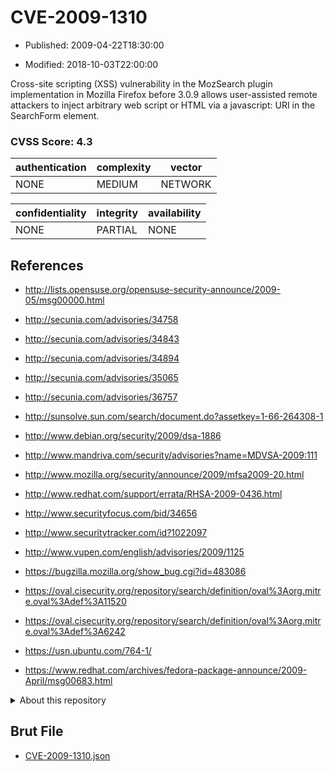 # CVE-2009-1310

- Published: 2009-04-22T18:30:00

- Modified: 2018-10-03T22:00:00

Cross-site scripting (XSS) vulnerability in the MozSearch plugin implementation in Mozilla Firefox before 3.0.9 allows user-assisted remote attackers to inject arbitrary web script or HTML via a javascript: URI in the SearchForm element.

### CVSS Score: **4.3**

| authentication | complexity | vector |
| --- | --- | --- |
| NONE | MEDIUM | NETWORK |

| confidentiality | integrity | availability |
| --- | --- | --- |
| NONE | PARTIAL | NONE |

## References

* http://lists.opensuse.org/opensuse-security-announce/2009-05/msg00000.html

* http://secunia.com/advisories/34758

* http://secunia.com/advisories/34843

* http://secunia.com/advisories/34894

* http://secunia.com/advisories/35065

* http://secunia.com/advisories/36757

* http://sunsolve.sun.com/search/document.do?assetkey=1-66-264308-1

* http://www.debian.org/security/2009/dsa-1886

* http://www.mandriva.com/security/advisories?name=MDVSA-2009:111

* http://www.mozilla.org/security/announce/2009/mfsa2009-20.html

* http://www.redhat.com/support/errata/RHSA-2009-0436.html

* http://www.securityfocus.com/bid/34656

* http://www.securitytracker.com/id?1022097

* http://www.vupen.com/english/advisories/2009/1125

* https://bugzilla.mozilla.org/show_bug.cgi?id=483086

* https://oval.cisecurity.org/repository/search/definition/oval%3Aorg.mitre.oval%3Adef%3A11520

* https://oval.cisecurity.org/repository/search/definition/oval%3Aorg.mitre.oval%3Adef%3A6242

* https://usn.ubuntu.com/764-1/

* https://www.redhat.com/archives/fedora-package-announce/2009-April/msg00683.html

<details>
<summary>About this repository</summary> 

  This repository is part of the project [Live Hack CVE](https://github.com/Live-Hack-CVE). Main website can be found [www.live-hack.org](https://www.live-hack.org) 
  
  Made by [Sn0wAlice](https://github.com/Sn0wAlice) for the people that care about security and need to have a feed of the latest CVEs. Hope you enjoy it, don't forget to star the repo and follow me on [Twitter](https://twitter.com/Sn0wAlice) and [Github](https://github.com/Sn0wAlice). And that is my [personnal website](https://www.alice-snow.me/)

  - [Home Page](https://github.com/Live-Hack-CVE)
  - [Framework](https://github.com/Live-Hack-CVE/cve-framework)
  - [CVE database](https://github.com/Live-Hack-CVE/full_database)
  - [Changelog](https://github.com/Live-Hack-CVE/Changelog)
</details>

## Brut File

* [CVE-2009-1310.json](https://raw.githubusercontent.com/Live-Hack-CVE/full_database/main/cves/2009/CVE-2009-1310.json)

